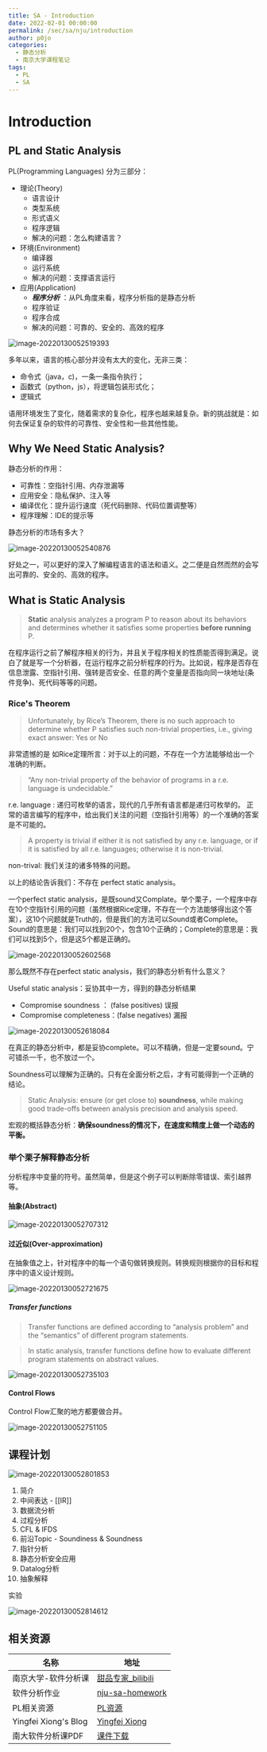```yaml
---
title: SA - Introduction
date: 2022-02-01 00:00:00
permalink: /sec/sa/nju/introduction
author: p0jo
categories:
  - 静态分析
  - 南京大学课程笔记
tags:
  - PL
  - SA
---
```


# Introduction

## PL and Static Analysis

PL(Programming Languages) 分为三部分：
- 理论(Theory)
	- 语言设计
	- 类型系统
	- 形式语义
	- 程序逻辑
	- 解决的问题：怎么构建语言？
- 环境(Environment)
	- 编译器
	- 运行系统
	- 解决的问题：支撑语言运行
- 应用(Application)
	- ***程序分析***  ：从PL角度来看，程序分析指的是静态分析
	- 程序验证
	- 程序合成
	- 解决的问题：可靠的、安全的、高效的程序

![image-20220130052519393](https://wiki-1251603812.cos.ap-shanghai.myqcloud.com/images/image-20220130052519393.png)

多年以来，语言的核心部分并没有太大的变化，无非三类：
- 命令式（java，c)，一条一条指令执行；
- 函数式（python，js），将逻辑包装形式化；
- 逻辑式

语用环境发生了变化，随着需求的复杂化，程序也越来越复杂。新的挑战就是：如何去保证复杂的软件的可靠性、安全性和一些其他性能。

## Why We Need Static Analysis?

静态分析的作用：
- 可靠性：空指针引用、内存泄漏等
- 应用安全：隐私保护、注入等
- 编译优化：提升运行速度（死代码删除、代码位置调整等）
- 程序理解：IDE的提示等

静态分析的市场有多大？

![image-20220130052540876](https://wiki-1251603812.cos.ap-shanghai.myqcloud.com/images/image-20220130052540876.png)

好处之一，可以更好的深入了解编程语言的语法和语义。之二便是自然而然的会写出可靠的、安全的、高效的程序。

## What is Static Analysis

> **Static** analysis analyzes a program P to reason about its behaviors and determines whether it satisfies some properties **before running** P.

在程序运行之前了解程序相关的行为，并且关于程序相关的性质能否得到满足。说白了就是写一个分析器，在运行程序之前分析程序的行为。比如说，程序是否存在信息泄露、空指针引用、强转是否安全、任意的两个变量是否指向同一块地址(条件竞争)、死代码等等的问题。

### Rice's Theorem

> Unfortunately, by Rice’s Theorem, there is no such approach to determine whether P satisfies such non-trivial properties, i.e., giving exact answer: Yes or No

非常遗憾的是 如Rice定理所言：对于以上的问题，不存在一个方法能够给出一个准确的判断。

> “Any non-trivial property of the behavior of programs in a r.e. language is undecidable.”

r.e. language : 递归可枚举的语言，现代的几乎所有语言都是递归可枚举的。
正常的语言编写的程序中，给出我们关注的问题（空指针引用等）的一个准确的答案是不可能的。

> A property is trivial if either it is not satisfied by any r.e. language, or if it is satisfied by all r.e. languages; otherwise it is non-trivial.

non-trival: 我们关注的诸多特殊的问题。

以上的结论告诉我们：不存在 perfect static analysis。

一个perfect static analysis，是既sound又Complate。举个栗子，一个程序中存在10个空指针引用的问题（虽然根据Rice定理，不存在一个方法能够得出这个答案），这10个问题就是Truth的，但是我们的方法可以Sound或者Complete。Sound的意思是：我们可以找到20个，包含10个正确的；Complete的意思是：我们可以找到5个，但是这5个都是正确的。

![image-20220130052602568](https://wiki-1251603812.cos.ap-shanghai.myqcloud.com/images/image-20220130052602568.png)

那么既然不存在perfect static analysis，我们的静态分析有什么意义？

Useful static analysis：妥协其中一方，得到的静态分析结果
- Compromise soundness ：  (false positives) 误报
- Compromise completeness：(false negatives) 漏报



![image-20220130052618084](https://wiki-1251603812.cos.ap-shanghai.myqcloud.com/images/image-20220130052618084.png)



在真正的静态分析中，都是妥协complete。可以不精确，但是一定要sound。宁可错杀一千，也不放过一个。

Soundness可以理解为正确的。只有在全面分析之后，才有可能得到一个正确的结论。

> Static Analysis: ensure (or get close to) **soundness**, while making good trade-offs between analysis precision and analysis speed.

宏观的概括静态分析：**确保soundness的情况下，在速度和精度上做一个动态的平衡。**

### 举个栗子解释静态分析

分析程序中变量的符号。虽然简单，但是这个例子可以判断除零错误、索引越界等。

#### 抽象(Abstract)

![image-20220130052707312](https://wiki-1251603812.cos.ap-shanghai.myqcloud.com/images/image-20220130052707312.png)

#### 过近似(Over-approximation)

在抽象值之上，针对程序中的每一个语句做转换规则。转换规则根据你的目标和程序中的语义设计规则。

![image-20220130052721675](https://wiki-1251603812.cos.ap-shanghai.myqcloud.com/images/image-20220130052721675.png)

##### Transfer functions

> Transfer functions are defined according to “analysis problem” and the “semantics” of different program statements.

> In static analysis, transfer functions define how to evaluate different program statements on abstract values.

![image-20220130052735103](https://wiki-1251603812.cos.ap-shanghai.myqcloud.com/images/image-20220130052735103.png)

#### Control Flows

Control Flow汇聚的地方都要做合并。

![image-20220130052751105](https://wiki-1251603812.cos.ap-shanghai.myqcloud.com/images/image-20220130052751105.png)

## 课程计划

![image-20220130052801853](https://wiki-1251603812.cos.ap-shanghai.myqcloud.com/images/image-20220130052801853.png)

1. 简介
2. 中间表达 - [[IR]]
3. 数据流分析
4. 过程分析
5. CFL & IFDS
6. 前沿Topic - Soundiness & Soundness
7. 指针分析
8. 静态分析安全应用
9. Datalog分析
10. 抽象解释



实验

![image-20220130052814612](https://wiki-1251603812.cos.ap-shanghai.myqcloud.com/images/image-20220130052814612.png)



## 相关资源

| 名称                 | 地址                                                         |
| -------------------- | ------------------------------------------------------------ |
| 南京大学-软件分析课  | [甜品专家_bilibili](https://space.bilibili.com/2919428)      |
| 软件分析作业         | [nju-sa-homework](https://github.com/canliture/nju-software-analysis-homework) |
| PL相关资源           | [PL资源](https://github.com/shining1984/PL-Compiler-Resource) |
| Yingfei Xiong's Blog | [ Yingfei Xiong](https://xiongyingfei.github.io)             |
| 南大软件分析课PDF    | [课件下载](https://pascal-group.bitbucket.io/teaching.html)  |

